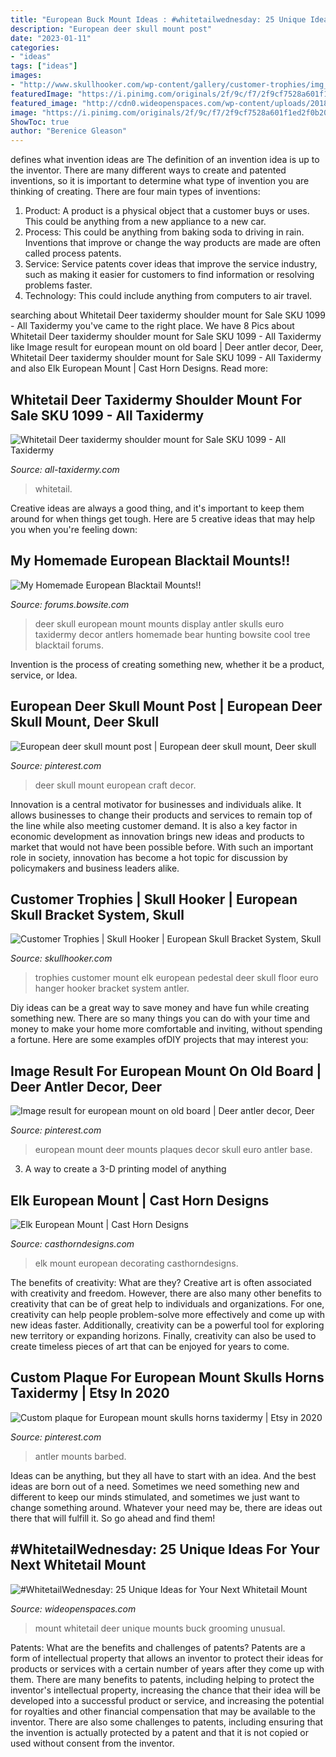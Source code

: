```yaml
---
title: "European Buck Mount Ideas : #whitetailwednesday: 25 Unique Ideas For Your Next Whitetail Mount"
description: "European deer skull mount post"
date: "2023-01-11"
categories:
- "ideas"
tags: ["ideas"]
images:
- "http://www.skullhooker.com/wp-content/gallery/customer-trophies/img_0594.jpg"
featuredImage: "https://i.pinimg.com/originals/2f/9c/f7/2f9cf7528a601f1ed2f0b207de2224da.jpg"
featured_image: "http://cdn0.wideopenspaces.com/wp-content/uploads/2018/07/groomingmount1.jpg"
image: "https://i.pinimg.com/originals/2f/9c/f7/2f9cf7528a601f1ed2f0b207de2224da.jpg"
ShowToc: true
author: "Berenice Gleason"
---
```



defines what invention ideas are
The definition of an invention idea is up to the inventor. 
There are many different ways to create and patented inventions, so it is important to determine what type of invention you are thinking of creating. There are four main types of inventions: 
1) Product: A product is a physical object that a customer buys or uses. This could be anything from a new appliance to a new car. 
2) Process: This could be anything from baking soda to driving in rain. Inventions that improve or change the way products are made are often called process patents. 
3) Service: Service patents cover ideas that improve the service industry, such as making it easier for customers to find information or resolving problems faster. 
4) Technology: This could include anything from computers to air travel.

	

		
searching about Whitetail Deer taxidermy shoulder mount for Sale SKU 1099 - All Taxidermy you've came to the right place. We have 8 Pics about Whitetail Deer taxidermy shoulder mount for Sale SKU 1099 - All Taxidermy like Image result for european mount on old board | Deer antler decor, Deer, Whitetail Deer taxidermy shoulder mount for Sale SKU 1099 - All Taxidermy and also Elk European Mount | Cast Horn Designs. Read more:
		
    
## Whitetail Deer Taxidermy Shoulder Mount For Sale SKU 1099 - All Taxidermy

<img loading=lazy src="https://all-taxidermy.com/wp-content/uploads/2019/08/whitetail-deer-mounts-2-3-683x1024.jpg" onerror="this.onerror=null;this.src='https://tse3.mm.bing.net/th?id=OIP.KHTtpJK2bSYCWp31OMODsgHaLG&amp;pid=15.1';" alt="Whitetail Deer taxidermy shoulder mount for Sale SKU 1099 - All Taxidermy">

_Source: all-taxidermy.com_

>whitetail. 

	

Creative ideas are always a good thing, and it's important to keep them around for when things get tough. Here are 5 creative ideas that may help you when you're feeling down: 

    
## My Homemade European Blacktail Mounts!!

<img loading=lazy src="http://forums.bowsite.com/tf/pics/00small15946255.JPG" onerror="this.onerror=null;this.src='https://tse3.mm.bing.net/th?id=OIP.rJvB2iJ3AgRoJVS_BECRrAHaLY&amp;pid=15.1';" alt="My Homemade European Blacktail Mounts!!">

_Source: forums.bowsite.com_

>deer skull european mount mounts display antler skulls euro taxidermy decor antlers homemade bear hunting bowsite cool tree blacktail forums. 

	

Invention is the process of creating something new, whether it be a product, service, or Idea.

    
## European Deer Skull Mount Post | European Deer Skull Mount, Deer Skull

<img loading=lazy src="https://i.pinimg.com/736x/aa/90/62/aa9062cdbd1d0df14980c5f091910afc.jpg" onerror="this.onerror=null;this.src='https://tse4.mm.bing.net/th?id=OIP.UKNrESDFVEQsBlCfTsS9GQHaJ4&amp;pid=15.1';" alt="European deer skull mount post | European deer skull mount, Deer skull">

_Source: pinterest.com_

>deer skull mount european craft decor. 

	

Innovation is a central motivator for businesses and individuals alike. It allows businesses to change their products and services to remain top of the line while also meeting customer demand. It is also a key factor in economic development as innovation brings new ideas and products to market that would not have been possible before. With such an important role in society, innovation has become a hot topic for discussion by policymakers and business leaders alike.

    
## Customer Trophies | Skull Hooker | European Skull Bracket System, Skull

<img loading=lazy src="http://www.skullhooker.com/wp-content/gallery/customer-trophies/img_0594.jpg" onerror="this.onerror=null;this.src='https://tse3.mm.bing.net/th?id=OIP.ZUyW5v6GdYQ6ZihR78pWkAHaJ4&amp;pid=15.1';" alt="Customer Trophies | Skull Hooker | European Skull Bracket System, Skull">

_Source: skullhooker.com_

>trophies customer mount elk european pedestal deer skull floor euro hanger hooker bracket system antler. 

	

Diy ideas can be a great way to save money and have fun while creating something new. There are so many things you can do with your time and money to make your home more comfortable and inviting, without spending a fortune. Here are some examples ofDIY projects that may interest you: 

    
## Image Result For European Mount On Old Board | Deer Antler Decor, Deer

<img loading=lazy src="https://i.pinimg.com/736x/2b/fc/be/2bfcbe256f2f6cd9d9f276f236476620.jpg" onerror="this.onerror=null;this.src='https://tse3.mm.bing.net/th?id=OIP.zkJgQNiE0zNHBlqLaSiU0QHaJ3&amp;pid=15.1';" alt="Image result for european mount on old board | Deer antler decor, Deer">

_Source: pinterest.com_

>european mount deer mounts plaques decor skull euro antler base. 

	

3. A way to create a 3-D printing model of anything 

    
## Elk European Mount | Cast Horn Designs

<img loading=lazy src="http://www.casthorndesigns.com/wp-content/uploads/2015/01/bobandkristengaddiswm.jpg" onerror="this.onerror=null;this.src='https://tse4.mm.bing.net/th?id=OIP.Noqyy7Se9F3_TtD8hSsHmgHaJ4&amp;pid=15.1';" alt="Elk European Mount | Cast Horn Designs">

_Source: casthorndesigns.com_

>elk mount european decorating casthorndesigns. 

	

The benefits of creativity: What are they?
Creative art is often associated with creativity and freedom. However, there are also many other benefits to creativity that can be of great help to individuals and organizations. For one, creativity can help people problem-solve more effectively and come up with new ideas faster. Additionally, creativity can be a powerful tool for exploring new territory or expanding horizons. Finally, creativity can also be used to create timeless pieces of art that can be enjoyed for years to come.

    
## Custom Plaque For European Mount Skulls Horns Taxidermy | Etsy In 2020

<img loading=lazy src="https://i.pinimg.com/originals/2f/9c/f7/2f9cf7528a601f1ed2f0b207de2224da.jpg" onerror="this.onerror=null;this.src='https://tse2.mm.bing.net/th?id=OIP.TjmD6SwKXHtbH4zmyITeSQHaJ4&amp;pid=15.1';" alt="Custom plaque for European mount skulls horns taxidermy | Etsy in 2020">

_Source: pinterest.com_

>antler mounts barbed. 

	

Ideas can be anything, but they all have to start with an idea. And the best ideas are born out of a need. Sometimes we need something new and different to keep our minds stimulated, and sometimes we just want to change something around. Whatever your need may be, there are ideas out there that will fulfill it. So go ahead and find them!

    
## #WhitetailWednesday: 25 Unique Ideas For Your Next Whitetail Mount

<img loading=lazy src="http://cdn0.wideopenspaces.com/wp-content/uploads/2018/07/groomingmount1.jpg" onerror="this.onerror=null;this.src='https://tse4.mm.bing.net/th?id=OIP.sEXhCN4ZUk-AuLJMSeOlzwHaKa&amp;pid=15.1';" alt="#WhitetailWednesday: 25 Unique Ideas for Your Next Whitetail Mount">

_Source: wideopenspaces.com_

>mount whitetail deer unique mounts buck grooming unusual. 

	

Patents: What are the benefits and challenges of patents?
Patents are a form of intellectual property that allows an inventor to protect their ideas for products or services with a certain number of years after they come up with them. There are many benefits to patents, including helping to protect the inventor's intellectual property, increasing the chance that their idea will be developed into a successful product or service, and increasing the potential for royalties and other financial compensation that may be available to the inventor. There are also some challenges to patents, including ensuring that the invention is actually protected by a patent and that it is not copied or used without consent from the inventor.

